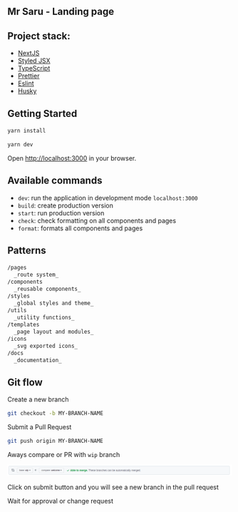 ## Mr Saru - Landing page

## Project stack:

- [NextJS](https://nextjs.org/)
- [Styled JSX](https://github.com/vercel/styled-jsx)
- [TypeScript](https://www.typescriptlang.org/)
- [Prettier](https://prettier.io/)
- [Eslint](https://eslint.org/)
- [Husky](https://github.com/typicode/husky)

## Getting Started

```bash
yarn install
```

```bash
yarn dev
```

Open [http://localhost:3000](http://localhost:3000) in your browser.

## Available commands

- `dev`: run the application in development mode `localhost:3000`
- `build`: create production version
- `start`: run production version
- `check`: check formatting on all components and pages
- `format`: formats all components and pages

## Patterns

```
/pages
  _route system_
/components
  _reusable components_
/styles
  _global styles and theme_
/utils
  _utility functions_
/templates
  _page layout and modules_
/icons
  _svg exported icons_
/docs
  _documentation_
```

## Git flow

Create a new branch

```bash
git checkout -b MY-BRANCH-NAME
```

Submit a Pull Request

```bash
git push origin MY-BRANCH-NAME
```

Aways compare or PR with `wip` branch

![compare](/docs/github-compare.png)

Click on submit button and you will see a new branch in the pull request

Wait for approval or change request
